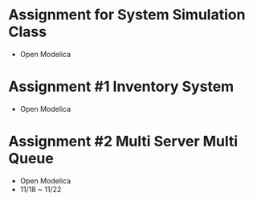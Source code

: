 # Assignment for System Simulation Class
  - Open Modelica
  
  
# Assignment #1 Inventory System
  - Open Modelica

# Assignment #2 Multi Server Multi Queue
  - Open Modelica
  - 11/18 ~ 11/22
